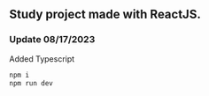 ## Study project made with ReactJS.

### Update 08/17/2023
Added Typescript

```bash
npm i
npm run dev
```
